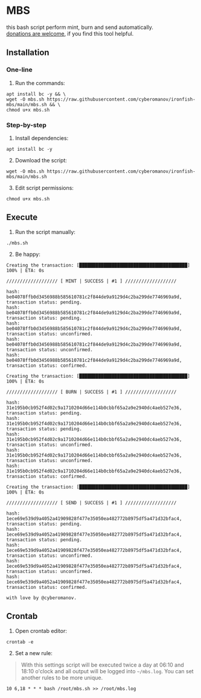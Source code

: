 # MBS

this bash script perform mint, burn and send automatically.<br>
[donations are welcome](https://cyberomanov.tech/WTF_donate), if you find this tool helpful.

## Installation

### One-line

1. Run the commands:
```
apt install bc -y && \
wget -O mbs.sh https://raw.githubusercontent.com/cyberomanov/ironfish-mbs/main/mbs.sh && \
chmod u+x mbs.sh
```
### Step-by-step

1. Install dependencies:
```
apt install bc -y
```
2. Download the script:
```
wget -O mbs.sh https://raw.githubusercontent.com/cyberomanov/ironfish-mbs/main/mbs.sh
```
3. Edit script permissions:
```
chmod u+x mbs.sh
```

## Execute

1. Run the script manually:
```
./mbs.sh
```
2. Be happy:
```
Creating the transaction: [████████████████████████████████████████] 100% | ETA: 0s

/////////////////// [ MINT | SUCCESS | #1 ] ///////////////////

hash: be04078ffb0d3456988b585610781c2f844de9a9129d4c2ba299de7746969a9d, transaction status: pending.
hash: be04078ffb0d3456988b585610781c2f844de9a9129d4c2ba299de7746969a9d, transaction status: pending.
hash: be04078ffb0d3456988b585610781c2f844de9a9129d4c2ba299de7746969a9d, transaction status: unconfirmed.
hash: be04078ffb0d3456988b585610781c2f844de9a9129d4c2ba299de7746969a9d, transaction status: unconfirmed.
hash: be04078ffb0d3456988b585610781c2f844de9a9129d4c2ba299de7746969a9d, transaction status: confirmed.

Creating the transaction: [████████████████████████████████████████] 100% | ETA: 0s

/////////////////// [ BURN | SUCCESS | #1 ] ///////////////////

hash: 31e195b0cb952f4d02c9a1710204d66e114b0cbbf65a2a9e2940dc4aeb527e36, transaction status: pending.
hash: 31e195b0cb952f4d02c9a1710204d66e114b0cbbf65a2a9e2940dc4aeb527e36, transaction status: pending.
hash: 31e195b0cb952f4d02c9a1710204d66e114b0cbbf65a2a9e2940dc4aeb527e36, transaction status: unconfirmed.
hash: 31e195b0cb952f4d02c9a1710204d66e114b0cbbf65a2a9e2940dc4aeb527e36, transaction status: unconfirmed.
hash: 31e195b0cb952f4d02c9a1710204d66e114b0cbbf65a2a9e2940dc4aeb527e36, transaction status: confirmed.

Creating the transaction: [████████████████████████████████████████] 100% | ETA: 0s

/////////////////// [ SEND | SUCCESS | #1 ] ///////////////////

hash: 1ece69e539d9a4052a41909828f477e35050ea482772b8975df5a471d32bfac4, transaction status: pending.
hash: 1ece69e539d9a4052a41909828f477e35050ea482772b8975df5a471d32bfac4, transaction status: pending.
hash: 1ece69e539d9a4052a41909828f477e35050ea482772b8975df5a471d32bfac4, transaction status: unconfirmed.
hash: 1ece69e539d9a4052a41909828f477e35050ea482772b8975df5a471d32bfac4, transaction status: unconfirmed.
hash: 1ece69e539d9a4052a41909828f477e35050ea482772b8975df5a471d32bfac4, transaction status: confirmed.

with love by @cyberomanov.
```

## Crontab
1. Open crontab editor:

```
crontab -e
```
2. Set a new rule:
> With this settings script will be executed twice a day at 06:10 and 18:10 o'clock and all output will be logged into `~/mbs.log`.
> You can set another rules to be more unique.
```
10 6,18 * * * bash /root/mbs.sh >> /root/mbs.log
```
